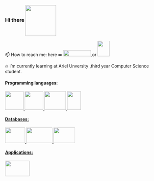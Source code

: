 ### Hi there <img style="vertical-align:middle" src="https://user-images.githubusercontent.com/44750349/124947185-4a944500-e018-11eb-93b8-d3d00114b6c6.png" width="100" height="100" />

📫 How to reach me: here :arrow_right: 
<a href="https://www.linkedin.com/in/avichaynega/">
<img src="https://user-images.githubusercontent.com/44750349/124949797-8cbe8600-e01a-11eb-9dbf-4aba9713ad3b.png" width="90" height="20" /> </a> or 
<a href="https://mail.google.com/mail/u/?authuser=avichay881@gmail.com">
<img src="https://icons-for-free.com/iconfiles/png/512/email+gmail+google+internet+message+icon-1320192780259745073.png" width="40" height="50" />
</a> 


<!--
**avichaynega/avichaynega** is a ✨ _special_ ✨ repository because its `README.md` (this file) appears on your GitHub profile.

Here are some ideas to get you started:

- 🔭 I’m currently working on ...
- 🌱 I’m currently learning ...
- 👯 I’m looking to collaborate on ...
- 🤔 I’m looking for help with ...
- 💬 Ask me about ...
- 📫 How to reach me: ...
- 😄 Pronouns: ...
- ⚡ Fun fact: ...
-->
:fire: I’m currently learning at Ariel Unversity ,third year Computer Science student.

#### Programming languages:

<a href="#">
  <img src="https://upload.wikimedia.org/wikipedia/commons/1/19/C_Logo.png" width="60" height="60" />
  <img src="https://upload.wikimedia.org/wikipedia/commons/thumb/1/18/ISO_C%2B%2B_Logo.svg/1200px-ISO_C%2B%2B_Logo.svg.png" width="60" height="60" /> 
  <img src="https://www.code4kids.d-world.co.il/wp-content/uploads/2018/06/python-logo.png" width="70" height="60" />  
  <img src="https://upload.wikimedia.org/wikipedia/he/0/05/Java_Logo.svg.png" width="45" height="60" />

#### Databases:
<img src="https://cdn2.iconfinder.com/data/icons/line-design-database-set-4/21/sql-badge-512.png" width="65" height="50"/> 
 <img src="https://infinapps.com/wp-content/uploads/2018/10/mongodb-logo.png" width="85" height="50"/> 
 <img src="https://upload.wikimedia.org/wikipedia/commons/b/bd/Firebase_Logo.png" width="70" height="50"/> 

#### Applications:
<img src="https://www.bugfixblog.com/wp-content/uploads/2017/01/android-studio-logo.png" width="80" height="50"/>
</a>

